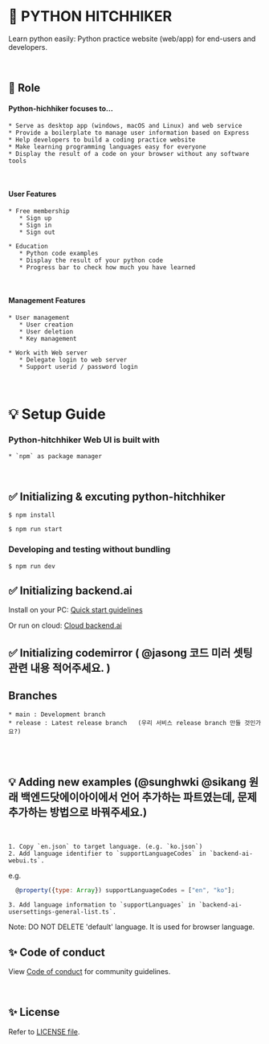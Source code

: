 # 🚀 PYTHON HITCHHIKER

Learn python easily: Python practice website (web/app) for end-users and developers.

</br>

## 📌 Role

#### Python-hichhiker focuses to...

    * Serve as desktop app (windows, macOS and Linux) and web service
    * Provide a boilerplate to manage user information based on Express
    * Help developers to build a coding practice website
    * Make learning programming languages easy for everyone
    * Display the result of a code on your browser without any software tools

</br>

#### User Features
    * Free membership
       * Sign up
       * Sign in
       * Sign out

    * Education
       * Python code examples
       * Display the result of your python code
       * Progress bar to check how much you have learned
   </br>

   #### Management Features
    * User management
       * User creation
       * User deletion
       * Key management

    * Work with Web server
       * Delegate login to web server
       * Support userid / password login

   <br>


# 💡 Setup Guide

### Python-hitchhiker Web UI is built with
    * `npm` as package manager

</br>

## ✅ Initializing & excuting python-hitchhiker

   ```
   $ npm install
   ```

   ```
   $ npm run start
   ```

### Developing and testing without bundling

   ```
   $ npm run dev
   ```

## ✅ Initializing backend.ai 

   Install on your PC: [Quick start guidelines](https://docs.backend.ai/en/latest/install/guides.html)

   Or run on cloud: [Cloud backend.ai](https://cloud.backend.ai/)


## ✅ Initializing codemirror ( @jasong 코드 미러 셋팅관련 내용 적어주세요. )


## Branches

    * main : Development branch
    * release : Latest release branch   (우리 서비스 release branch 만들 것인가요?)


</br>
</br>


## 💡 Adding new examples (@sunghwki @sikang 원래 백엔드닷에이아이에서 언어 추가하는 파트였는데, 문제 추가하는 방법으로 바꿔주세요.)

</br>

    1. Copy `en.json` to target language. (e.g. `ko.json`)
    2. Add language identifier to `supportLanguageCodes` in `backend-ai-webui.ts`.
   e.g.
   ```javascript
     @property({type: Array}) supportLanguageCodes = ["en", "ko"];
   ```
    3. Add language information to `supportLanguages` in `backend-ai-usersettings-general-list.ts`.

   Note: DO NOT DELETE 'default' language. It is used for browser language.




##  ✨ Code of conduct

   View [Code of conduct](https://github.com/innohack2021/python-hitchhiker/blob/main/CODE_OF_CONDUCT.md) for community guidelines.

</br>


## ✨ License

   Refer to [LICENSE file](https://github.com/innohack2021/python-hitchhiker/blob/main/LICENSE.md).
